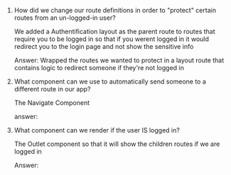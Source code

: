 1. How did we change our route definitions in order to 
   "protect" certain routes from an un-logged-in user?

   We added a Authentification layout as the parent route to routes that require you to be logged in so that if you werent logged in it would redirect you to the login page and not show the sensitive info

   Answer: Wrapped the routes we wanted to protect in a layout route that contains logic to redirect someone if they're not logged in
   
   
   
2. What component can we use to automatically send someone
   to a different route in our app?

   The Navigate Component

   answer: <Navigate to="/login" />



3. What component can we render if the user IS logged in?

   The Outlet component so that it will show the children routes if we are logged in

   Answer: <Outlet />